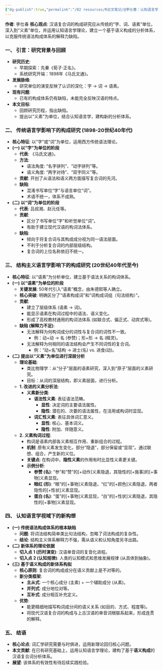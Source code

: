 ```yaml
---
{"dg-publish":true,"permalink":"/02 resources/R论文笔记/@李仕春：认知语言学视域内的汉语复合词构成研究/","tags":["语言学"],"created":"2025-08-22T17:47:26.690+08:00","updated":"2025-08-26T10:32:23.129+08:00"}
---
```



**作者**: 李仕春
**核心观点**: 汉语复合词的构成研究应从传统的“字、词、语素”单位，深入到“义素”单位，并运用认知语言学理论，建立一个基于语义构成的分析体系，以克服传统语法构成体系的解释力缺陷。


### 一、 引言：研究背景与回顾

-   **研究历史**:
    -   早期探索：先秦《荀子·正名》。
    -   系统研究开端：1898年《马氏文通》。
-   **发展脉络**:
    -   研究单位的演变反映了认识的深化：字 → 词 → 语素。
-   **现有问题**:
    -   已有的构成体系仍有缺陷，未能完全反映汉语的特点。
-   **本文目标**:
    -   回顾研究历程，指出缺陷。
    -   提出以“义素”为单位，结合认知语言学，建构新的分析体系。

### 二、 传统语言学影响下的构成研究 (1898-20世纪40年代)

-   **核心特征**: 以“字”或“词”为单位，运用西方传统语法理论。
-   **(一) 以“字”为单位的阶段**
    -   **代表**: 《马氏文通》。
    -   **方法**:
        -   语法角度: “名字骈列”、“动字骈列”等。
        -   语义角度: “两字对待”、“双字同义”等。
    -   **贡献**: 开创了从语法和语义两方面描写复合词的先河。
    -   **缺陷**:
        -   混淆书写单位“字”与语言单位“词”。
        -   术语不统一，体系不成熟。
-   **(二) 以“词”为单位的阶段**
    -   **代表**: 吕叔湘、赵元任等。
    -   **贡献**:
        -   区分了书写单位“字”和听觉单位“词”。
        -   有助于建立现代汉语的构词法体系。
    -   **缺陷**:
        -   倾向于将复合词与其构成成分视为同一语法层面。
        -   不利于分析复合词的内部层级结构。
        -   复合词的上位名称依旧不统一。

### 三、 结构主义语言学影响下的构成研究 (20世纪40年代至今)

-   **核心特征**: 以“语素”为分析单位，建立基于语法关系的构词体系。
-   **(一) 以“语素”为单位的阶段**
    -   **关键发展**: 50年代引入“语素”概念，由朱德熙等人确立。
    -   **核心突破**: 明确区分了“语素构成词”和“词构成词组（句法结构）”。
    -   **贡献**:
        -   建立了层级体系 (语素 → 词)。
        -   能显示语素在构词过程中的语法、语义变化。
        -   形成了高校教材通用的构词法体系 (如联合式、偏正式、动宾式等)。
    -   **缺陷 (解释力不足)**:
        -   无法解释为何构词成分的词性与复合词的词性不一致。
            -   例：动+动 → 名 (参赞)；形+形 → 名 (精灵)。
        -   无法解释为何相同的语法结构会产生不同词性的复合词。
            -   例：“动+名”结构 → 进士(名) vs. 进食(动)。
-   **(二) 提出以“义素”为单位进行深层分析**
    -   **理论基础**:
        -   类比物理学：从“分子”层面的语素研究，深入到“原子”层面的义素研究。
        -   目标：从词的深层结构，即义素层面，进行分析。
    -   **1. 改进的义素分析法**:
        -   **义素新分类**:
            -   **语法性义素**: 表征语法范畴。
                -   **显性**: 决定词的主要语法属性。
                -   **隐性**: 潜在的、次要的语法属性，在活用或构词时显现。
            -   **词汇性义素**: 表征具体词汇意义。
                -   **显性**: 核心、基本词义。
                -   **隐性**: 附加、伴随意义。
    -   **2. 义素构词过程**:
        -   构词是语素内部各义素相互作用、重新组合的过程。
        -   **机制**: 原有义素发生变化，部分“隐退”，部分保留或“显现”。通过联想、组合，产生新的义位。
        -   **关键点**: 在构词中，**隐性义素**的作用有时比显性义素更关键。
        -   **示例分析**:
            -   **参赞 (名)**: “参”和“赞”的[+动作]义素隐退，其隐性的[+施事]的[+事物]义素显现。
            -   **眼红 (形)**: “眼”的[+事物]义素隐退，“红”的[+颜色]义素隐退，两者隐性的[+性状]义素显现。
            -   **蛋白 (名)**: “蛋”的[+事物]义素显现，“白”的[+性状]义素隐退，其隐性的[+事物]义素显现。

### 四、 认知语言学视域下的新构想

-   **(一) 传统语法构成体系的根本缺陷**
    -   **问题**: 将词法结构简单类比句法结构，忽略了词法构成的复杂性。
    -   **结论**: 结构主义体系解释力不强，需从语义和认知角度另寻出路。
-   **(二) 新体系的理论依据**
    -   **切入点 1 (历时演变)**: 汉语单音词的复音化进程。
    -   **切入点 2 (认知规律)**: 人类的认知模式和思维发展规律 (从具体到抽象)。
-   **(三) 基于语义构成的新体系构拟**
    -   **核心原则**: 复合词的构成成分在语义贡献上是不对等的。
    -   **新分类框架**:
        -   **主从式**: 一个核心成分 (主素) + 一个辅助成分 (从素)。
        -   **并列式**: 成分地位对等。
        -   **互补式**: 成分相互补充定义。
    -   **优势**:
        -   能更精细地描写构词成分间的语义关系 (如目的、方式、程度等)。
        -   将现代汉语复合词的构成与上古汉语的单音词根联系起来，形成连贯的解释。

### 五、 结语

-   **核心论点**: 词汇学研究需要与时俱进，运用新理论回归核心问题。
-   **本文贡献**: 在已有研究基础上，运用认知语言学理论，建构了基于**语义构成**的汉语复合词分析体系。
-   **展望**: 该体系的有效性有待后续实践检验。